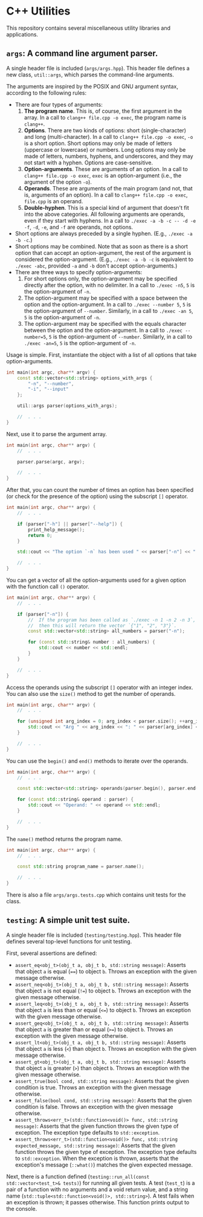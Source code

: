 # C++ Utilities

This repository contains several miscellaneous utility libraries and applications.

## `args`: A command line argument parser.

A single header file is included (`args/args.hpp`).
This header file defines a new class, `util::args`, which parses the command-line arguments.

The arguments are inspired by the POSIX and GNU argument syntax, according to the following rules:

* There are four types of arguments:
    1. **The program name**. This is, of course, the first argument in the array.
       In a call to `clang++ file.cpp -o exec`, the program name is `clang++`.
    2. **Options**. There are two kinds of options: short (single-character) and long (multi-character).
       In a call to `clang++ file.cpp -o exec`, `-o` is a short option.
       Short options may only be made of letters (uppercase or lowercase) or numbers.
       Long options may only be made of letters, numbers, hyphens, and underscores,
       and they may not start with a hyphen.
       Options are case-sensitive.
    3. **Option-arguments**. These are arguments of an option.
       In a call to `clang++ file.cpp -o exec`, `exec` is an option-argument (i.e., the argument of the option `-o`).
    4. **Operands**. These are arguments of the main program (and not, that is, arguments of an option).
       In a call to `clang++ file.cpp -o exec`, `file.cpp` is an operand.
    5. **Double-hyphen**. This is a special kind of argument that doesn't fit into the above categories.
       All following arguments are operands, even if they start with hyphens.
       In a call to `./exec -a -b -c -- -d -e -f`, `-d`, `-e`, and `-f` are operands, not options.
* Short options are always preceded by a single hyphen. (E.g., `./exec -a -b -c`.)
* Short options may be combined.
  Note that as soon as there is a short option that can accept an option-argument,
  the rest of the argument is considered the option-argument.
  (E.g., `./exec -a -b -c` is equivalent to `./exec -abc`, provided `-a` and `-b` don't accept option-arguments.)
* There are three ways to specify option-arguments:
    1. For short options only, the option-argument may be specified directly after the option, with no delimiter.
       In a call to `./exec -n5`, `5` is the option-argument of `-n`.
    2. The option-argument may be specified with a space between the option and the option-argument.
       In a call to `./exec --number 5`, `5` is the option-argument of `--number`.
       Similarly, in a call to `./exec -an 5`, `5` is the option-argument of `-n`.
    3. The option-argument may be specified with the equals character between the option and the option-argument.
       In a call to `./exec --number=5`, `5` is the option-argument of `--number`.
       Similarly, in a call to `./exec -an=5`, `5` is the option-argument of `-n`.

Usage is simple. First, instantiate the object with a list of all options that take option-arguments.

```c++
int main(int argc, char** argv) {
    const std::vector<std::string> options_with_args {
        "-n", "--number",
        "-i", "--input"
    };

    util::args parser(options_with_args);

    //  . . .
}
```

Next, use it to parse the argument array.

```c++
int main(int argc, char** argv) {
    //  . . .

    parser.parse(argc, argv);

    //  . . .
}
```

After that, you can count the number of times an option has been specified
(or check for the presence of the option) using the subscript `[]` operator.

```c++
int main(int argc, char** argv) {
    //  . . .

    if (parser["-h"] || parser["--help"]) {
        print_help_message();
        return 0;
    }

    std::cout << "The option `-n` has been used " << parser["-n"] << " times." << std::endl;

    //  . . .
}
```

You can get a vector of all the option-arguments used for a given option with the function call `()` operator.

```c++
int main(int argc, char** argv) {
    //  . . .

    if (parser["-n"]) {
        //  If the program has been called as `./exec -n 1 -n 2 -n 3`,
        //  then this will return the vector `{"1", "2", "3"}`.
        const std::vector<std::string> all_numbers = parser("-n");

        for (const std::string& number : all_numbers) {
            std::cout << number << std::endl;
        }
    }

    //  . . .
}
```

Access the operands using the subscript `[]` operator with an integer index.
You can also use the `size()` method to get the number of operands.

```c++
int main(int argc, char** argv) {
    //  . . .

    for (unsigned int arg_index = 0; arg_index < parser.size(); ++arg_index) {
        std::cout << "Arg " << arg_index << ": " << parser[arg_index] << std::endl;
    }

    //  . . .
}
```

You can use the `begin()` and `end()` methods to iterate over the operands.

```c++
int main(int argc, char** argv) {
    //  . . .

    const std::vector<std::string> operands(parser.begin(), parser.end());

    for (const std::string& operand : parser) {
        std::cout << "Operand: " << operand << std::endl;
    }

    //  . . .
}
```

The `name()` method returns the program name.

```c++
int main(int argc, char** argv) {
    //  . . .

    const std::string program_name = parser.name();

    //  . . .
}
```

There is also a file `args/args.tests.cpp` which contains unit tests for the class.

## `testing`: A simple unit test suite.

A single header file is included (`testing/testing.hpp`).
This header file defines several top-level functions for unit testing.

First, several assertions are defined:

* `assert_eq<obj_t>(obj_t a, obj_t b, std::string message)`:
  Asserts that object `a` is equal (`==`) to object `b`.
  Throws an exception with the given message otherwise.
* `assert_neq<obj_t>(obj_t a, obj_t b, std::string message)`:
  Asserts that object `a` is not equal (`!=`) to object `b`.
  Throws an exception with the given message otherwise.
* `assert_leq<obj_t>(obj_t a, obj_t b, std::string message)`:
  Asserts that object `a` is less than or equal (`<=`) to object `b`.
  Throws an exception with the given message otherwise.
* `assert_geq<obj_t>(obj_t a, obj_t b, std::string message)`:
  Asserts that object `a` is greater than or equal (`>=`) to object `b`.
  Throws an exception with the given message otherwise.
* `assert_lt<obj_t>(obj_t a, obj_t b, std::string message)`:
  Asserts that object `a` is less (`<`) than object `b`.
  Throws an exception with the given message otherwise.
* `assert_gt<obj_t>(obj_t a, obj_t b, std::string message)`:
  Asserts that object `a` is greater (`>`) than object `b`.
  Throws an exception with the given message otherwise.
* `assert_true(bool cond, std::string message)`:
  Asserts that the given condition is true.
  Throws an exception with the given message otherwise.
* `assert_false(bool cond, std::string message)`:
  Asserts that the given condition is false.
  Throws an exception with the given message otherwise.
* `assert_throws<err_t>(std::function<void()> func, std::string message)`:
  Asserts that the given function throws the given type of exception.
  The exception type defaults to `std::exception`.
* `assert_throws<err_t>(std::function<void()> func, std::string expected_message, std::string message)`:
  Asserts that the given function throws the given type of exception.
  The exception type defaults to `std::exception`.
  When the exception is thrown, asserts that the exception's message (`::what()`) matches the given expected message.

Next, there is a function defined (`testing::run_all(const std::vector<test_t>& tests)`) for running all given tests.
A test (`test_t`) is a pair of a function with no arguments and a void return value, and a string
name (`std::tuple<std::function<void()>, std::string>`).
A test fails when an exception is thrown; it passes otherwise.
This function prints output to the console.
